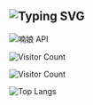 
## ![Typing SVG](https://readme-typing-svg.demolab.com/?lines=H+e+l+l+o.+;你+好+。)
![喃娘 API](https://npi.lazy52.com/api/ysts/)

![Visitor Count](https://profile-counter.glitch.me/ix520/count.svg)

![Visitor Count](https://npi.lazy52.com/api/tj/?name=xzzmoe)

![Top Langs](https://github-readme-stats.vercel.app/api/top-langs/?username=xzzmoe)


